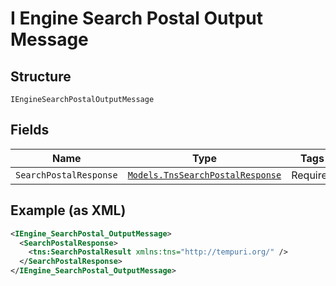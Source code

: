 
# I Engine Search Postal Output Message

## Structure

`IEngineSearchPostalOutputMessage`

## Fields

| Name | Type | Tags | Description |
|  --- | --- | --- | --- |
| `SearchPostalResponse` | [`Models.TnsSearchPostalResponse`](/doc/models/tns-search-postal-response.md) | Required | - |

## Example (as XML)

```xml
<IEngine_SearchPostal_OutputMessage>
  <SearchPostalResponse>
    <tns:SearchPostalResult xmlns:tns="http://tempuri.org/" />
  </SearchPostalResponse>
</IEngine_SearchPostal_OutputMessage>
```

